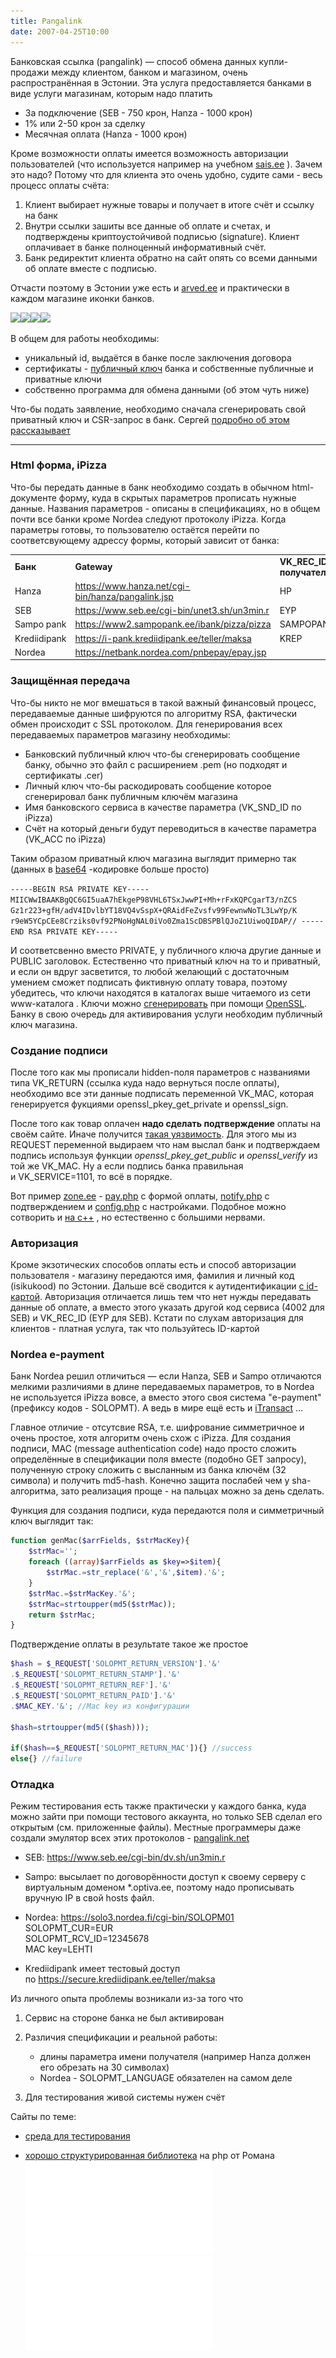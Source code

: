 ```yaml
---
title: Pangalink
date: 2007-04-25T10:00
---
```


Банковская ссылка (pangalink) — способ обмена данных купли-продажи между клиентом, банком и магазином, очень распространённая в Эстонии. Эта услуга предоставляется банками в виде услуги магазинам, которым надо платить

<!-- truncate -->

- За подключение (SEB - 750 крон, Hanza - 1000 крон)
- 1% или 2-50 крон за сделку
- Месячная оплата (Hanza - 1000 крон)

Кроме возможности оплаты имеется возможность авторизации пользователей (что используется например на учебном [sais.ee](http://sais.ee/) ). Зачем это надо? Потому что для клиента это очень удобно, судите сами - весь процесс оплаты счёта:

1. Клиент выбирает нужные товары и получает в итоге счёт и ссылку на банк
2. Внутри ссылки зашиты все данные об оплате и счетах, и подтверждены криптоустойчивой подписью (signature). Клиент оплачивает в банке полноценный информативный счёт.
3. Банк редиректит клиента обратно на сайт опять со всеми данными об оплате вместе с подписью.

Отчасти поэтому в Эстонии уже есть и [arved.ee](https://www.arved.ee/) и практически в каждом магазине иконки банков.

[![](https://www.arved.ee/public/gfx/banklink_seb.gif)](http://seb.ee/index/010227020201)[![](https://www.arved.ee/public/gfx/banklink_sampo.gif)](http://www.sampopank.ee/et/14730.html)[![](https://www.arved.ee/public/gfx/banklink_krediidi.gif)](http://www.krediidipank.ee/ari/arveldus/pangalink/index.html)[![](https://www.arved.ee/public/gfx/banklink_nordea.gif)](http://www.nordea.ee/Teenused+ettev%C3%B5ttele/E-lahendused/E-makse/787812.html)


В общем для работы необходимы:

- уникальный id, выдаётся в банке после заключения договора
- сертификаты - [публичный ключ](http://en.wikipedia.org/wiki/Public_key) банка и собственные публичные и приватные ключи
- собственно программа для обмена данными (об этом чуть ниже)

Что-бы подать заявление, необходимо сначала сгенерировать свой приватный ключ и CSR-запрос в банк. Сергей [подробно об этом рассказывает](http://setor.net/pangalink.html)

---

### Html форма, iPizza  

Что-бы передать данные в банк необходимо создать в обычном html-документе форму, куда в скрытых параметров прописать нужные данные. Названия параметров - описаны в спецификациях, но в общем почти все банки кроме Nordea следуют протоколу iPizza. Когда параметры готовы, то пользователю остаётся перейти по соответсвующему адрессу формы, который зависит от банка:

|   |   |   |
|---|---|---|
|**Банк**|**Gateway**|**VK_REC_ID получателя**|
|Hanza|https://www.hanza.net/cgi-bin/hanza/pangalink.jsp|HP|
|SEB|https://www.seb.ee/cgi-bin/unet3.sh/un3min.r|EYP|
|Sampo pank|https://www2.sampopank.ee/ibank/pizza/pizza|SAMPOPANK|
|Krediidipank|https://i-pank.krediidipank.ee/teller/maksa|KREP|
|Nordea|https://netbank.nordea.com/pnbepay/epay.jsp||

### Защищённая передача  

Что-бы никто не мог вмешаться в такой важный финансовый процесс, передаваемые данные шифруются по алгоритму RSA, фактически обмен происходит с SSL протоколом. Для генерирования всех передаваемых параметров магазину необходимы:

- Банковский публичный ключ что-бы сгенерировать сообщение банку, обычно это файл с расширением .pem (но подходят и сертификаты .cer)
- Личный ключ что-бы раcкодировать сообщение которое сгенерировал банк публичным ключём магазина
- Имя банковского сервиса в качестве параметра (VK_SND_ID по iPizza)
- Счёт на который деньги будут переводиться в качестве параметра (VK_ACC по iPizza)

Таким образом приватный ключ магазина выглядит примерно так (данных в [base64](http://www.php.net/manual/en/function.base64-encode.php) -кодировке больше просто)

`-----BEGIN RSA PRIVATE KEY----- MIICWwIBAAKBgQC6GI5uaA7hEkgeP98VHL6TSxJwwPI+Mh+rFxKQPCgarT3/nZCS Gz1r223+gfH/adV4IDvlbYT18VQ4vSspX+QRAidFeZvsfv99FewnwNoTL3LwYp/K r9eW5YCpCEe8Crziks0vf92PNoHgNAL0iVo0Zma1ScDBSPBlQJoZ1UiwoQIDAP// -----END RSA PRIVATE KEY-----`

И соответсвенно вместо PRIVATE, у публичного ключа другие данные и PUBLIC заголовок. Естественно что приватный ключ на то и приватный, и если он вдруг засветится, то любой желающий с достаточным умением сможет подписать фиктивную оплату товара, поэтому убедитесь, что ключи находятся в каталогах выше читаемого из сети www-каталога . Ключи можно [сгенерировать](http://www.kaubandus.fantaasia.com/votmed.html) при помощи [OpenSSL](http://www.slproweb.com/products/Win32OpenSSL.html). Банку в свою очередь для активирования услуги необходим публичный ключ магазина.

### Создание подписи

После того как мы прописали hidden-поля параметров с названиями типа VK_RETURN (ссылка куда надо вернуться после оплаты), необходимо все эти данные подписать переменной VK_MAC, которая генерируется фукциями openssl_pkey_get_private и openssl_sign. 

После того как товар оплачен **надо сделать подтверждение** оплаты на своём сайте. Иначе получится [такая уязвимость](http://math.ut.ee/~arnis/bankauth/thesis.pdf). Для этого мы из REQUEST переменной выдираем что нам выслал банк и подтверждаем подпись используя функции _openssl_pkey_get_public_ и _openssl_verify_ из той же VK_MAC. Ну а если подпись банка правильная и VK_SERVICE=1101, то всё в порядке.

Вот пример [zone.ee](http://blog.zone.ee/2006/12/12/pangalink/) - [pay.php](https://data.zone.ee/phpsn/banklink/pay.php) с формой оплаты, [notify.php](https://data.zone.ee/phpsn/banklink/notify.php) с подтверждением и [config.php](https://data.zone.ee/phpsn/banklink/config.php) с настройками. Подобное можно сотворить и [на c++](http://www.php.ee/foorum/index.php?post=11187&j=2) , но естественно с большими нервами.

### Авторизация

Кроме экзотических способов оплаты есть и способ авторизации пользователя - магазину передаются имя, фамилия и личный код (isikukood) по Эстонии. Дальше всё сводится к аутидентификации [с id-картой](https://kurapov.ee/technology/web/id_kaart_login). Авторизация отличается лишь тем что нет нужды передавать данные об оплате, а вместо этого указать другой код сервиса (4002 для SEB) и VK_REC_ID (EYP для SEB). Кстати по слухам авторизация для клиентов - платная услуга, так что пользуйтесь ID-картой

### Nordea e-payment

Банк Nordea решил отличиться — если Hanza, SEB и Sampo отличаются мелкими различиями в длине передаваемых параметров, то в Nordea не используется iPizza вовсе, а вместо этого своя система "e-payment" (префиксу кодов - SOLOPMT). А ведь в мире ещё есть и [iTransact](http://www.itransact.com/) …

Главное отличие - отсутсвие RSA, т.е. шифрование симметричное и очень простое, хотя алгоритм очень схож с iPizza. Для создания подписи, MAC (message authentication code) надо просто сложить определённые в спецификации поля вместе (подобно GET запросу), полученную строку сложить с высланным из банка ключём (32 символа) и получить md5-hash. Конечно защита послабей чем у sha-алгоритма, зато реализация проще - на пальцах можно за день сделать.

Функция для создания подписи, куда передаются поля и симметричный ключ выглядит так:

```php
function genMac($arrFields, $strMacKey){
    $strMac='';
    foreach ((array)$arrFields as $key=>$item){
        $strMac.=str_replace('&','&',$item).'&';
    }
    $strMac.=$strMacKey.'&';
    $strMac=strtoupper(md5($strMac));
    return $strMac;
}  
```

Подтверждение оплаты в результате такое же простое

```php
$hash = $_REQUEST['SOLOPMT_RETURN_VERSION'].'&'
.$_REQUEST['SOLOPMT_RETURN_STAMP'].'&'
.$_REQUEST['SOLOPMT_RETURN_REF'].'&'
.$_REQUEST['SOLOPMT_RETURN_PAID'].'&'
.$MAC_KEY.'&'; //Mac key из конфигурации

$hash=strtoupper(md5(($hash)));

if($hash==$_REQUEST['SOLOPMT_RETURN_MAC']){} //success
else{} //failure
```

### Отладка

Режим тестирования есть также практически у каждого банка, куда можно зайти при помощи тестового аккаунта, но только SEB сделал его открытым (см. приложенные файлы). Местные программеры даже создали эмулятор всех этих протоколов - [pangalink.net](https://www.pangalink.net/en/)

- SEB: https://www.seb.ee/cgi-bin/dv.sh/un3min.r
- Sampo: высылает по договорённости доступ к своему серверу с виртуальным доменом *.optiva.ee, поэтому надо прописывать вручную IP в свой hosts файл.
- Nordea: https://solo3.nordea.fi/cgi-bin/SOLOPM01  
    SOLOPMT_CUR=EUR  
    SOLOPMT_RCV_ID=12345678  
    MAC key=LEHTI  
    
- Krediidipank имеет тестовый доступ по https://secure.krediidipank.ee/teller/maksa

Из личного опыта проблемы возникали из-за того что

1. Сервис на стороне банка не был активирован
2. Различия спецификации и реальной работы:
    
    - длины параметра имени получателя (например Hanza должен его обрезать на 30 символах)
    - Nordea - SOLOPMT_LANGUAGE обязателен на самом деле
    
3. Для тестирования живой системы нужен счёт

Сайты по теме:

- [среда для тестирования](https://www.pangalink.net/)   
    
- [хорошо структурированная библиотека](http://banklink.inoryy.com/#examples) на php от Романа
![](img/61.pdf)
![](img/60.pdf)